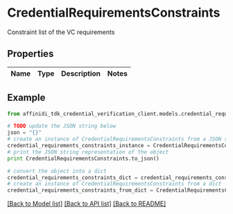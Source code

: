 # CredentialRequirementsConstraints

Constraint list of the VC requirements

## Properties

| Name | Type | Description | Notes |
| ---- | ---- | ----------- | ----- |

## Example

```python
from affinidi_tdk_credential_verification_client.models.credential_requirements_constraints import CredentialRequirementsConstraints

# TODO update the JSON string below
json = "{}"
# create an instance of CredentialRequirementsConstraints from a JSON string
credential_requirements_constraints_instance = CredentialRequirementsConstraints.from_json(json)
# print the JSON string representation of the object
print CredentialRequirementsConstraints.to_json()

# convert the object into a dict
credential_requirements_constraints_dict = credential_requirements_constraints_instance.to_dict()
# create an instance of CredentialRequirementsConstraints from a dict
credential_requirements_constraints_from_dict = CredentialRequirementsConstraints.from_dict(credential_requirements_constraints_dict)
```

[[Back to Model list]](../README.md#documentation-for-models) [[Back to API list]](../README.md#documentation-for-api-endpoints) [[Back to README]](../README.md)
